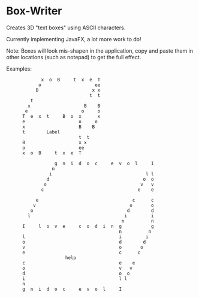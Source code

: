 # Box-Writer
Creates 3D "text boxes" using ASCII characters.

Currently implementing JavaFX, a lot more work to do!

Note: Boxes will look mis-shapen in the application, copy and paste them 
in other locations (such as notepad) to get the full effect.

Examples:

                 x  o  B     t  x  e  T
                o                    ee
               B                    x x
                                   t  t
             t                         
            x                    B    B
           e                    o     o
          T  e  x  t     B  o  x      x
          e                    o     o
          x                    B    B
          t        Label            
                               t  t
          B                    x x
          o                    ee
          x  o  B     t  x  e  T
          
                      g  n  i  d  o  c     e  v  o  l     I
                     n                                     
                    i                                   l l
                   d                                   o  o
                  o                                   v   v
                 c                                   e    e
                                                           
               e                                   c      c
              v                                   o       o
             o                                   d        d
            l                                   i         i
                                               n          n
          I     l  o  v  e     c  o  d  i  n  g           g
                                              n          n
          l                                   i         i
          o                                   d        d
          v                                   o       o
          e                                   c      c
                          help                       
          c                                   e    e
          o                                   v   v
          d                                   o  o
          i                                   l l
          n                                     
          g  n  i  d  o  c     e  v  o  l     I
 
